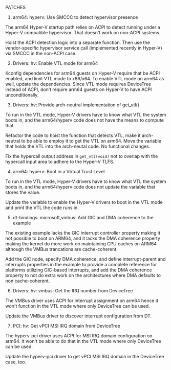 PATCHES

1) arm64: hyperv: Use SMCCC to detect hypervisor presence

The arm64 Hyper-V startup path relies on ACPI to detect
running under a Hyper-V compatible hypervisor. That
doesn't work on non-ACPI systems.

Hoist the ACPI detection logic into a separate function. Then
use the vendor-specific hypervisor service call (implemented
recently in Hyper-V) via SMCCC in the non-ACPI case.

2) Drivers: hv: Enable VTL mode for arm64

Kconfig dependencies for arm64 guests on Hyper-V require that be
ACPI enabled, and limit VTL mode to x86/x64. To enable VTL mode
on arm64 as well, update the dependencies. Since VTL mode requires
DeviceTree instead of ACPI, don’t require arm64 guests on Hyper-V
to have ACPI unconditionally.

3) Drivers: hv: Provide arch-neutral implementation of get_vtl()

To run in the VTL mode, Hyper-V drivers have to know what
VTL the system boots in, and the arm64/hyperv code does not
have the means to compute that.

Refactor the code to hoist the function that detects VTL,
make it arch-neutral to be able to employ it to get the VTL
on arm64. Move the variable that holds the VTL into the
arch-neutal code. No functional changes.

Fix the hypercall output address in `get_vtl(void)`
not to overlap with the hypercall input area to adhere to
the Hyper-V TLFS.

4) arm64: hyperv: Boot in a Virtual Trust Level

To run in the VTL mode, Hyper-V drivers have to know what
VTL the system boots in, and the arm64/hyperv code does not
update the variable that stores the value.

Update the variable to enable the Hyper-V drivers to boot
in the VTL mode and print the VTL the code runs in.

5) dt-bindings: microsoft,vmbus: Add GIC and DMA coherence to the example

The existing example lacks the GIC interrupt controller property
making it not possible to boot on ARM64, and it lacks the DMA
coherence property making the kernel do more work on maintaining
CPU caches on ARM64 although the VMBus trancations are cache-coherent.

Add the GIC node, specify DMA coherence, and define interrupt-parent
and interrupts properties in the example to provide a complete reference
for platforms utilizing GIC-based interrupts, and add the DMA coherence
property to not do extra work on the architectures where DMA defaults to
non cache-coherent.

6) Drivers: hv: vmbus: Get the IRQ number from DeviceTree

The VMBus driver uses ACPI for interrupt assignment on
arm64 hence it won't function in the VTL mode where only
DeviceTree can be used.

Update the VMBus driver to discover interrupt configuration
from DT.

7) PCI: hv: Get vPCI MSI IRQ domain from DeviceTree

The hyperv-pci driver uses ACPI for MSI IRQ domain configuration on
arm64. It won't be able to do that in the VTL mode where only DeviceTree
can be used.

Update the hyperv-pci driver to get vPCI MSI IRQ domain in the DeviceTree
case, too.
